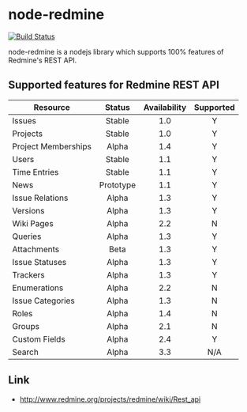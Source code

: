 node-redmine
===============

[![Build Status](https://travis-ci.org/zanran/node-redmine.svg?branch=master)](https://travis-ci.org/zanran/node-redmine)

node-redmine is a nodejs library which supports 100% features of Redmine's REST API.

## Supported features for Redmine REST API

|Resource|Status|Availability|Supported|
|------------- |:-------------:|:-----:|:-----:|
|Issues|Stable|1.0|Y|
|Projects |Stable |1.0|Y|
|Project Memberships|Alpha |1.4|Y|
|Users |Stable |1.1|Y|
|Time Entries |Stable|1.1|Y|
|News |Prototype |1.1|Y|
|Issue Relations |Alpha |1.3|Y|
|Versions |Alpha |1.3|Y|
|Wiki Pages |Alpha |2.2|N|
|Queries |Alpha |1.3|Y|
|Attachments |Beta |1.3|Y|
|Issue Statuses |Alpha |1.3|Y|
|Trackers |Alpha |1.3|Y|
|Enumerations |Alpha |2.2|N|
|Issue Categories |Alpha |1.3|N|
|Roles|Alpha |1.4|N|
|Groups|Alpha |2.1|N|
|Custom Fields |Alpha |2.4|Y|
|Search|Alpha|3.3|N/A|


## Link

* http://www.redmine.org/projects/redmine/wiki/Rest_api
